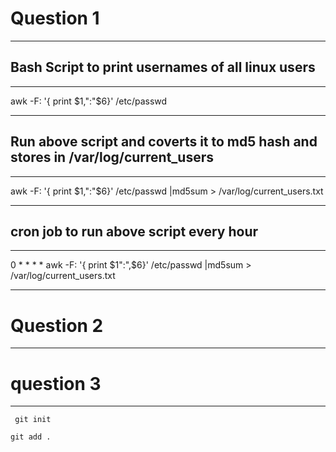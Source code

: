 # Question 1

---- 

## Bash Script to print usernames of all linux users

----

awk -F: '{ print $1,":"$6}' /etc/passwd 

----

## Run above script and coverts it to md5 hash and stores in /var/log/current_users

----

awk -F: '{ print $1,":"$6}' /etc/passwd |md5sum  > /var/log/current_users.txt

----

## cron job to run above script every hour

----

0 * * * * awk -F: '{ print $1":",$6}' /etc/passwd |md5sum > /var/log/current_users.txt 

----

# Question 2 

----

# question 3

----
` git init`

`git add . `
